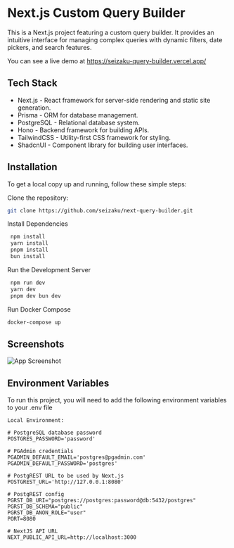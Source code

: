 # Next.js Custom Query Builder

This is a Next.js project featuring a custom query builder. It provides an intuitive interface for managing complex queries with dynamic filters, date pickers, and search features.

You can see a live demo at https://seizaku-query-builder.vercel.app/
## Tech Stack

- Next.js - React framework for server-side rendering and static site generation.
- Prisma - ORM for database management.
- PostgreSQL - Relational database system.
- Hono - Backend framework for building APIs.
- TailwindCSS - Utility-first CSS framework for styling.
- ShadcnUI - Component library for building user interfaces.



## Installation

To get a local copy up and running, follow these simple steps:

Clone the repository:
   ```sh
   git clone https://github.com/seizaku/next-query-builder.git
```

Install Dependencies
   ```sh
    npm install
    yarn install
    pnpm install
    bun install
```

Run the Development Server
   ```sh
    npm run dev
    yarn dev 
    pnpm dev bun dev
```

Run Docker Compose
   ```sh
   docker-compose up
```


## Screenshots

![App Screenshot](https://gcdnb.pbrd.co/images/gvcq8QaZ4Dp8.png?o=1)


## Environment Variables

To run this project, you will need to add the following environment variables to your .env file

```env
Local Environment:

# PostgreSQL database password
POSTGRES_PASSWORD='password'

# PGAdmin credentials
PGADMIN_DEFAULT_EMAIL='postgres@pgadmin.com'
PGADMIN_DEFAULT_PASSWORD='postgres'

# PostgREST URL to be used by Next.js
POSTGREST_URL='http://127.0.0.1:8080'

# PostgREST config
PGRST_DB_URI="postgres://postgres:password@db:5432/postgres"
PGRST_DB_SCHEMA="public"
PGRST_DB_ANON_ROLE="user"
PORT=8080

# NextJS API URL
NEXT_PUBLIC_API_URL=http://localhost:3000

```
